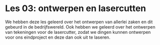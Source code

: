 # Les 03: ontwerpen en lasercutten

We hebben deze les geleerd over het ontwerpen van allerlei zaken en dit gebeurd in de bedrijfswereld. Ook hebben we geleerd over het ontwerpen van tekeningen voor de lasercutter, zodat we dingen kunnen ontwerpen voor ons eindproject en deze dan ook uit te laseren.

